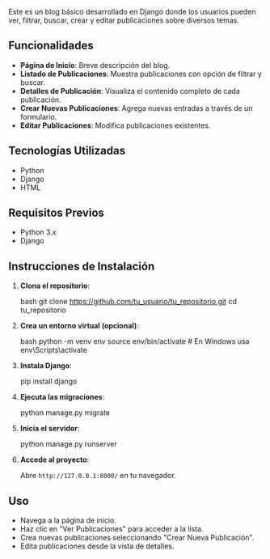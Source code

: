 
Este es un blog básico desarrollado en Django donde los usuarios pueden ver, filtrar, buscar, crear y editar publicaciones sobre diversos temas.

## Funcionalidades

- **Página de Inicio**: Breve descripción del blog.
- **Listado de Publicaciones**: Muestra publicaciones con opción de filtrar y buscar.
- **Detalles de Publicación**: Visualiza el contenido completo de cada publicación.
- **Crear Nuevas Publicaciones**: Agrega nuevas entradas a través de un formulario.
- **Editar Publicaciones**: Modifica publicaciones existentes.

## Tecnologías Utilizadas

- Python
- Django
- HTML

## Requisitos Previos

- Python 3.x
- Django

## Instrucciones de Instalación

1. **Clona el repositorio**:

   bash
   git clone https://github.com/tu_usuario/tu_repositorio.git
   cd tu_repositorio
   

2. **Crea un entorno virtual (opcional)**:

   bash
   python -m venv env
   source env/bin/activate  # En Windows usa env\Scripts\activate
   

3. **Instala Django**:

   pip install django
   

4. **Ejecuta las migraciones**:

   python manage.py migrate
   

5. **Inicia el servidor**:

   python manage.py runserver
   

6. **Accede al proyecto**:

   Abre `http://127.0.0.1:8000/` en tu navegador.

## Uso

- Navega a la página de inicio.
- Haz clic en "Ver Publicaciones" para acceder a la lista.
- Crea nuevas publicaciones seleccionando "Crear Nueva Publicación".
- Edita publicaciones desde la vista de detalles.


